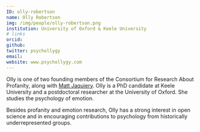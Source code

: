 ```yaml
---
ID: olly-robertson
name: Olly Robertson
img: /img/people/olly-robertson.png
institution: University of Oxford & Keele University
# links
orcid: 
github: 
twitter: psychollygy
email: 
website: www.psychollygy.com
---
```


Olly is one of two founding members of the Consortium for Research About Profanity, along with [Matt Jaquiery](/who-we-are/#matt-jaquiery). Olly is a PhD candidate at Keele University and a postdoctoral researcher at the University of Oxford. She studies the psychology of emotion.

Besides profanity and emotion research, Olly has a strong interest in open science and in encouraging contributions to psychology from historically underrepresented groups. 
